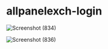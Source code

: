 # allpanelexch-login
![Screenshot (834)](https://github.com/user-attachments/assets/bf628045-b22d-4267-ad07-67bb61285018)


![Screenshot (836)](https://github.com/user-attachments/assets/2cd332f9-3979-45dc-92df-e1975ad862ab)
